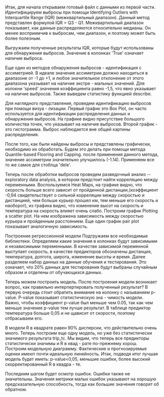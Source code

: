 Итак, для начала открываем готовый файл с данными из первой части.
Идентифицируем выбросы при помощи Identifying Outliers with Interquartile
Range (IQR) (межквартильный диапазон). Данный метод представлен формулой
IQR = Q3 - Q1. Межквартильный диапазон показывает, как данные распределяются
относительно медианы. Он менее восприимчив к выбросам, чем диапазон, и поэтому
может быть более полезным.

Выгружаем полученные результаты IQR, которые будут использованы для обнаружения
выбросов. Значение в колонках 'True' означает наличие выброса.

Еще один из методов обнаружения выбросов - идентификация с ассиметрией. В
идеале значение ассиметрии должно находиться в диапазоне от -1 до +1, и
любое значительное отклонение от этого диапазона указывает на наличие экстре -
мальных значений. Для колокни 'speed' значения коэффициента равно -1,5, что
явно указывает на наличие выбросов. Также выведем статистику функцией describe.

Для наглядного представления, проведем идентификацию выбросов при помощи визуа -
лизации. Первый график это Box Plot, он часто используется для идентификации
распределения данных и обнаружения выбросов. На графике видно присутствие
большого количества точек, что указывает на наличие выбросов. Второй график -
это гистограмма. Выброс наблюдается вне общей картины распределения.

После того, как были найдены выбросы и представлены графически, необходимо их
обработать. Будем это делать при помощи метода Quantile-based Flooring and
Capping. после применения данного метода, значение ассиметрии значительно
улучшилось (-1.14). Применяем все то же самое для стоблца 'dele'.

Теперь после обработки выбросов проведем разведочный анализ -- exploratory
data analysis, в котором предстоит найти корреляцию между переменными.
Воспользуемся Heat Maps, на графике видно, что скорость больше всего зависит
от пройденной дистанции,(коэффициент -0,94 свидетельствует о сильной корреляции
между скоростью и дистанцией, чем больше курьер прошел км, тем меньше его
скорость и наоборот), из графика видно, что изменение высот на скорость и
температура на скорость влияет очень слабо. Построим график Plotting a scatter
plot. На нем изображена зависимость между скоростью курьера и пройденным
расстоянием. Еще один график pair plot показывает аналогичную зависимость.


Построение регрессионной модели
Подгружаем все необходимые библиотеки. Определяем какие значения в колонках
будут зависимыми и независимыми переменными. В качестве зависимой переменной
выступает скорость, в качестве предикторов обозначены дистанция, температура,
долгота, широта, изменение высоты и время. Далее разделяем набор данных на данные
обучения и тестирования. Это означает, что 20% данных для тестирования будут
выбраны случайным образом и отделены от обучающихся данных.

Теперь можем построить модель. После построения модели возникает вопрос, как
правильно интерпертировать полученный результат? В первую очередь стоит обратить
внимание на колонку с называнием p-value. P-value показывает статистическую зна -
чимость модели. Важно, чтобы коэффициент p-value был меньше чем 0.05, так как чем
меньше значение p-value тем лучше результат. В таблице предиктор температура
больше 0,05 и не щависит от скорости, поэтому отбрасываем его.

В модели R в квадрате равен 90% дисперсии, что действительно очень много.
Теперь построим еще одну модель, но уже без статистически значимого результата
trip_tc. Мы видим, что теперь все предикторы статистически значимы и R в квад -
рате по-прежнему хорош. Построим модельную диаграмму. Фактические и прогнозируемые
оценки имеют почти идеальную линейность. Итак, подводя итог лучшая модель будет
иметь: p-value<0,05, меньшие ошибки, более высокий скорректированный R в квадра -
те.

Последним шагом будет осмотр ошибок. Ошибки также не значительны.
Значения метрики малых ошибок указывают на хорошую предсказательную способность,
тогда как большие значения говорят об обратном.

